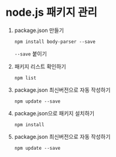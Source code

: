 # node.js 패키지 관리

1. package.json 만들기

   ```shell
   npm install body-parser --save
   ```

   `--save` 붙이기

2. 패키지 리스트 확인하기

   ```shell
   npm list
   ```

3. package.json 최신버전으로 자동 작성하기

   ```shell
   npm update --save
   ```

4. package.json으로 패키지 설치하기

   ```shell
   npm install
   ```

5. package.json 최신버전으로 자동 작성하기

   ```shell
   npm update --save
   ```

   ​